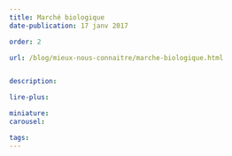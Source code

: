 ```yaml
---
title: Marché biologique
date-publication: 17 janv 2017

order: 2

url: /blog/mieux-nous-connaitre/marche-biologique.html


description: 

lire-plus: 

miniature: 
carousel: 

tags: 
---
```


